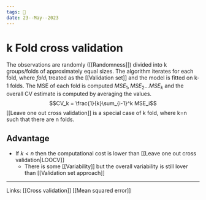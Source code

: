 ```yaml
---
tags: 🌱
date: 23--May--2023
---
```


# k Fold cross validation

The observations are randomly ([[Randomness]]) divided into k groups/folds of approximately equal sizes. The algorithm iterates for each fold, where $fold_i$ treated as the [[Validation set]] and the model is fitted on k-1 folds. The MSE of each fold is computed $MSE_1,MSE_2...MSE_k$ and the overall CV estimate is computed by averaging the values.
$$CV_k = \frac{1}{k}\sum_{i-1}^k MSE_i$$
[[Leave one out cross validation]] is a special case of k fold, where k=n such that there are n folds.
## Advantage
- If $k<n$ then the computational cost is lower than [[Leave one out cross validation|LOOCV]]
    - There is some [[Variability]] but the overall variability is still lover than [[Validation set approach]]

---
Links: [[Cross validation]] [[Mean squared error]]